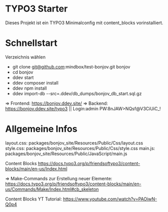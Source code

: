 # TYPO3 Starter

Dieses Projekt ist ein TYPO3 Minimalconfig mit content_blocks vorinstalliert.  

# Schnellstart

Verzeichnis wählen
- git clone git@github.com:mindbox/test-bonjov.git bonjov
- cd bonjov
- ddev start
- ddev composer install
- ddev npm install
- ddev import-db --src=.ddev/db_dumps/bonjov_db_start.sql.gz

=> Frontend: https://bonjov.ddev.site/
=> Backend: https://bonjov.ddev.site/typo3 || Login:admin PW:8nJAW>NQsf@V3CiUiC_!

# Allgemeine Infos

layout.css: packages/bonjov_site/Resources/Public/Css/layout.css
style.css: packages/bonjov_site/Resources/Public/Css/style.css
main.js: packages/bonjov_site/Resources/Public/JavaScript/main.js

Content Blocks
https://docs.typo3.org/p/friendsoftypo3/content-blocks/main/en-us/Index.html

=> Make-Commands zur Erstellung neuer Elemente: https://docs.typo3.org/p/friendsoftypo3/content-blocks/main/en-us/Commands/Make/Index.html#cb_skeleton

Content Blocks YT Tutorial: https://www.youtube.com/watch?v=PAOiwN-Q0p4